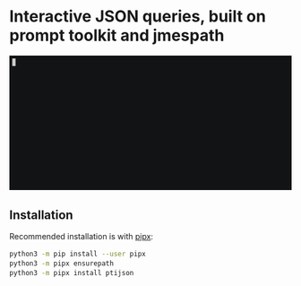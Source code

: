 # Interactive JSON queries, built on prompt toolkit and jmespath
![Example](./demo.gif)

## Installation
Recommended installation is with [pipx](https://github.com/pypa/pipx):
```bash
python3 -m pip install --user pipx
python3 -m pipx ensurepath
python3 -m pipx install ptijson
```
